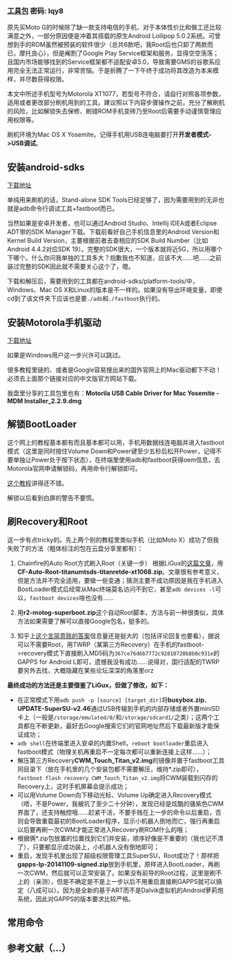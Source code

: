 <!-- 
.. title: 国行电信4G版Moto G 2014之Root与刷ROM恢复谷歌服务
.. slug: guo-xing-dian-xin-4gban-moto-g-2014zhi-rootyu-shua-romhui-fu-gu-ge-fu-wu
.. date: 2015-04-09 20:03:22 UTC+08:00
.. tags: Moto G,Google
.. category: Android
.. link: 
.. description: 
.. type: text
-->

### [工具包][1] 密码: lqy8

原先买Moto G的时候除了缺一款支持电信的手机、对于本体性价比和做工还比较满意之外，一部分原因便是冲着其搭载的原生Android Lollipop 5.0.2系统。可曾想到手的ROM虽然被预装的软件很少（总共6款吧，我Root后也只卸了两款而已，摩托良心），但是阉割了Google Play Service框架和服务，显得空空荡荡；且国内市场能够找到的Service框架都不适配安卓5.0，导致需要GMS的谷歌系应用完全无法正常运行，非常苦恼。于是折腾了一下午终于成功将其改造为本来模样，并尽数获得权限。

本文中所述手机型号为Motorola XT1077，若型号不符合，请自行对照各项参数，适用或者更改部分刷机用到的工具。建议照以下内容步骤操作之前，充分了解刷机的风险，比如解锁失去保修、刷错ROM手机变砖乃至Root后需要手动谨慎管理应用权限等。

刷机环境为Mac OS X Yosemite。记得手机用USB连电脑要打开**开发者模式-\>USB调试**。

## 安装android-sdks
[下载地址][2]
<!-- TEASER_END -->

单纯用来刷机的话，Stand-alone SDK Tools已经足够了，因为需要用到的无非也就是adb命令行调试工具+fastboot而已。

当然如果是安卓开发者，也可以通过Android Studio、Intellij IDEA或者Eclipse ADT带的SDK Manager下载。下载前看好自己手机信息里的Android Version和Kernel Build Version，主要根据前者去查相应的SDK Build Number（比如Android 4.4.2对应SDK 19）。完整的SDK很大，一个版本就将近5G，所以用哪个下哪个。什么你问我单独的工具多大？抱歉我也不知道，应该不大……吧……之前装过完整的SDK因此就不需要关心这个了，嗯。

下载和解压后，需要用到的工具都在android-sdks/platform-tools/中，Windows、Mac OS X和Linux的版本是不一样的。如果没有导出环境变量，即使cd到了该文件夹下应该也是要`./adb`和`./fastboot`执行的。

## 安装Motorola手机驱动
[下载地址][3]

如果是Windows用户这一步兴许可以跳过。

很多教程里链的、或者是Google容易搜出来的国外官网上的Mac驱动都下不动！必须去上面那个链接对应的中文版官方网站下载。

我盘里分享的工具包里也有：**Motorila USB Cable Driver for Mac Yosemite - MDM Installer\_2.2.9.dmg**

## 解锁BootLoader
这个网上的教程基本都有而且基本都可以用，手机用数据线连电脑并进入fastboot模式（这里是同时按住Volume Down和Power键至少五秒后松开Power，记得不要单独让Power处于按下状态），在终端里使用adb和fastboot获得oem信息，去Motorola官网申请解锁码，再用命令行解锁即可。

[这个教程][4]讲得还不错。

解锁以后看到白屏的警告不要慌。

## 刷Recovery和Root
这一步有点tricky的。先上两个别的教程里类似手机（比如Moto X）成功了但我失败了的方法（粗体标注的包在云盘分享里都有）：

1. Chainfire的Auto Root方式刷入Root（关键一步）
	根据LiGux的[这篇文章][5]，用**CF-Auto-Root-titanumtsds-titanretde-xt1068.zip**。文章很有参考意义，但是方法并不完全适用，要做一些变通；猜测主要不成功原因是我在手机进入BootLoader模式后经常从Mac终端莫名访问不到它，甚至`adb devices -l`可以，`fastboot devices`啥也没有……

2. 用**r2-motog-superboot.zip**这个自动Root脚本，方法与前一种很类似，具体方法如果需要了解可以直接Google包名，挺多的。

3. 知乎上[这个言简意赅的答案][6]信息量还是挺大的（包括评论回复也要看），据说可以不需要Root，用TWRP（某第三方Recovery）在手机的fastboot-\>recovery模式下直接刷入MD5码为`367ce76d6b7772c92810720b8b0c931e`的GAPPS for Android L即可，遗憾我没有成功……说得对，国行适配的TWRP要另外去找，大概隐藏在某些论坛深深的角落里orz

**最终成功的方法还是主要借鉴了LiGux，但做了修改，如下：**

- 在正常模式下用`adb push -p [source] [target_dir]`将**busybox.zip**、**UPDATE-SuperSU-v2.46**通过USB传输到手机的内部存储或者外置miniSD卡上（一般是`/storage/emulated/0/`和`/storage/sdcard1/`之类）；这两个工具都在不断更新，最好去Google搜索它们的官网地址然后下载最新版才能保证成功；
- `adb shell`在终端里进入安卓的内置Shell，`reboot bootloader`重启进入fastboot模式（物理关机再重启不一定每次都可以重新连接上这样……）；
- 解压第三方Recovery**CWM\_Touch\_Titan\_v2.img**的镜像并置于fastboot工具同目录下（放在手机里的几个安装包都不需要解压，维持\*.zip即可），`fastboot flash recovery CWM_Touch_Titan_v2.img`将CWM装载到闪存的Recovery上，这时手机屏幕会提示成功；
- 可以用Volume Down向下移动光标、Volume Up确定进入Recovery模式（唔，不是Power，我被坑了至少二十分钟），发现已经是炫酷的骚紫色CWM界面了，还支持触控哦……赶紧干活，不要手贱在上一步的命令以后重启，否则会导致重载最初的BootLoader程序，显示小机器人倒地而亡，强行再重启以后要再刷一次CWM才能正常进入Recovery刷ROM什么的哦；
- 根据俩\*.zip包放置的位置找到它们并安装，顺序好像是不重要的（我也记不清了），只要都显示成功装上，小机器人没有倒地即可；
- 重启，发现手机里出现了超级权限管理工具SuperSU，Root成功了！原样把**gapps-lp-20141109-signed.zip**放到手机里，原样进入BootLoader，再刷一次CWM，然后就可以正常安装了。如果没有前导的Root过程，这里是刷不上的（亲测），但是不确定是不是上一步以后不用重启直接刷GAPPS就可以搞定（八成可以）。因为是全新的基于ART而不是Dalvik虚拟机的Android萝莉炮系统，因此对GAPPS的版本要求比较严格。

## 常用命令

## 参考文献（...）

[1]:	http://pan.baidu.com/s/1eQphktk
[2]:	https://developer.android.com/sdk/installing/index.html
[3]:	https://motorola-global-zn-ch.custhelp.com/app/answers/detail/a_id/91628
[4]:	http://bbs.gfan.com/android-7121074-1-1.html
[5]:	http://ligux.com/?p=133
[6]:	http://www.zhihu.com/question/27800031/answer/39007940